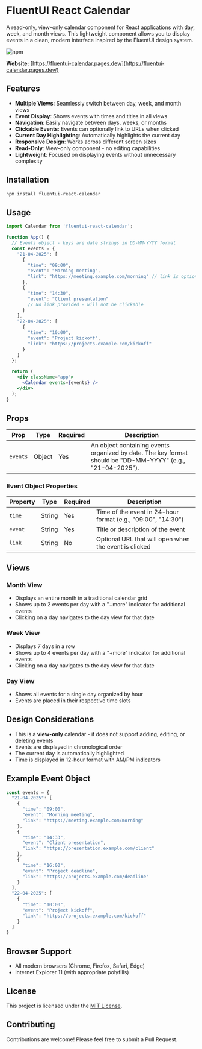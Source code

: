 # FluentUI React Calendar

A read-only, view-only calendar component for React applications with day, week, and month views. This lightweight component allows you to display events in a clean, modern interface inspired by the FluentUI design system.

![npm](https://img.shields.io/npm/v/fluentui-react-calendar)

**Website:** [https://fluentui-calendar.pages.dev/](https://fluentui-calendar.pages.dev/)


## Features

- **Multiple Views**: Seamlessly switch between day, week, and month views
- **Event Display**: Shows events with times and titles in all views
- **Navigation**: Easily navigate between days, weeks, or months
- **Clickable Events**: Events can optionally link to URLs when clicked
- **Current Day Highlighting**: Automatically highlights the current day
- **Responsive Design**: Works across different screen sizes
- **Read-Only**: View-only component - no editing capabilities
- **Lightweight**: Focused on displaying events without unnecessary complexity

## Installation

```bash
npm install fluentui-react-calendar
```

## Usage

```jsx
import Calendar from 'fluentui-react-calendar';

function App() {
  // Events object - keys are date strings in DD-MM-YYYY format
  const events = {
    "21-04-2025": [
      { 
        "time": "09:00", 
        "event": "Morning meeting", 
        "link": "https://meeting.example.com/morning" // link is optional
      },
      { 
        "time": "14:30", 
        "event": "Client presentation" 
        // No link provided - will not be clickable
      }
    ],
    "22-04-2025": [
      { 
        "time": "10:00", 
        "event": "Project kickoff", 
        "link": "https://projects.example.com/kickoff" 
      }
    ]
  };

  return (
    <div className="app">
      <Calendar events={events} />
    </div>
  );
}
```

## Props

| Prop | Type | Required | Description |
|------|------|----------|-------------|
| `events` | Object | Yes | An object containing events organized by date. The key format should be "DD-MM-YYYY" (e.g., "21-04-2025"). |

### Event Object Properties

| Property | Type | Required | Description |
|----------|------|----------|-------------|
| `time` | String | Yes | Time of the event in 24-hour format (e.g., "09:00", "14:30") |
| `event` | String | Yes | Title or description of the event |
| `link` | String | No | Optional URL that will open when the event is clicked |

## Views

### Month View
- Displays an entire month in a traditional calendar grid
- Shows up to 2 events per day with a "+more" indicator for additional events
- Clicking on a day navigates to the day view for that date

### Week View
- Displays 7 days in a row
- Shows up to 4 events per day with a "+more" indicator for additional events
- Clicking on a day navigates to the day view for that date

### Day View
- Shows all events for a single day organized by hour
- Events are placed in their respective time slots

## Design Considerations

- This is a **view-only** calendar - it does not support adding, editing, or deleting events
- Events are displayed in chronological order
- The current day is automatically highlighted
- Time is displayed in 12-hour format with AM/PM indicators

## Example Event Object

```javascript
const events = {
  "21-04-2025": [
    { 
      "time": "09:00", 
      "event": "Morning meeting", 
      "link": "https://meeting.example.com/morning" 
    },
    { 
      "time": "14:33", 
      "event": "Client presentation", 
      "link": "https://presentation.example.com/client" 
    },
    { 
      "time": "16:00", 
      "event": "Project deadline", 
      "link": "https://projects.example.com/deadline" 
    }
  ],
  "22-04-2025": [
    { 
      "time": "10:00", 
      "event": "Project kickoff", 
      "link": "https://projects.example.com/kickoff" 
    }
  ]
}
```

## Browser Support

- All modern browsers (Chrome, Firefox, Safari, Edge)
- Internet Explorer 11 (with appropriate polyfills)

## License

This project is licensed under the [MIT License](LICENSE).

## Contributing

Contributions are welcome! Please feel free to submit a Pull Request.